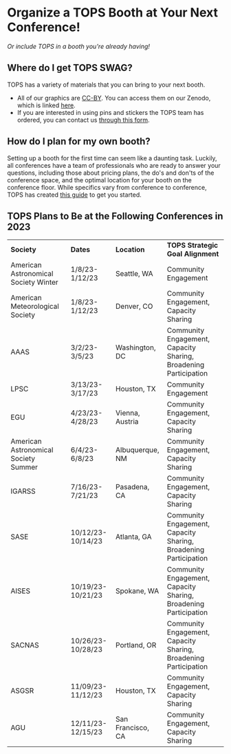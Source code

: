 # Organize a TOPS Booth at Your Next Conference!
*Or include TOPS in a booth you're already having!*

## Where do I get TOPS SWAG? 
TOPS has a variety of materials that you can bring to your next booth. 
- All of our graphics are [CC-BY](https://creativecommons.org/licenses/by/4.0/). You can access them on our Zenodo, which is linked [here](/docs/Area2_Capacity_Sharing/Activity_Templates/branding_and_graphics/readme.md). 
- If you are interested in using pins and stickers the TOPS team has ordered, you can contact us [through this form](https://docs.google.com/forms/d/1XcjQU9vYyXAMmJFdB6H021PFypGYWbNKvNR_em5q2UY/edit).

## How do I plan for my own booth? 
Setting up a booth for the first time can seem like a daunting task. Luckily, all conferences have a team of professionals who are ready to answer your questions, including those about pricing plans, the do's and don'ts of the conference space, and the optimal location for your booth on the conference floor. While specifics vary from conference to conference, TOPS has created [this guide](.booth/booth_checklist.md) to get you started. 

## TOPS Plans to Be at the Following Conferences in 2023

<table>
  <tr>
   <td><b>Society</b>
   </td>
   <td><b>Dates</b>
   </td>
   <td><b>Location</b>
   </td>
   <td><b>TOPS Strategic Goal Alignment</b>
   </td>
  </tr>
  <tr>
   <td>American Astronomical Society Winter
   </td>
   <td>1/8/23-1/12/23
   </td>
   <td>Seattle, WA
   </td>
   <td>Community Engagement
   </td>
  </tr>
  <tr>
   <td>American Meteorological Society
   </td>
   <td>1/8/23-1/12/23
   </td>
   <td>Denver, CO
   </td>
   <td>Community Engagement, Capacity Sharing
   </td>
  </tr>
  <tr>
   <td>AAAS
   </td>
   <td>3/2/23-3/5/23
   </td>
   <td>Washington, DC
   </td>
   <td>Community Engagement, Capacity Sharing, Broadening Participation
   </td>
  </tr>
  <tr>
   <td>LPSC
   </td>
   <td>3/13/23-3/17/23
   </td>
   <td>Houston, TX
   </td>
   <td>Community Engagement
   </td>
  </tr>
  <tr>
   <td>EGU
   </td>
   <td>4/23/23-4/28/23
   </td>
   <td>Vienna, Austria
   </td>
   <td>Community Engagement, Capacity Sharing
   </td>
  </tr>
  <tr>
   <td>American Astronomical Society Summer
   </td>
   <td>6/4/23-6/8/23
   </td>
   <td>Albuquerque, NM
   </td>
   <td>Community Engagement, Capacity Sharing
   </td>
  </tr>
  <tr>
   <td>IGARSS
   </td>
   <td>7/16/23-7/21/23
   </td>
   <td>Pasadena, CA
   </td>
   <td>Community Engagement, Capacity Sharing
   </td>
  </tr>
  <tr>
   <td>SASE
   </td>
   <td>10/12/23-10/14/23
   </td>
   <td>Atlanta, GA
   </td>
   <td>Community Engagement, Capacity Sharing, Broadening Participation
   </td>
  </tr>
  <tr>
   <td>AISES
   </td>
   <td>10/19/23-10/21/23
   </td>
   <td>Spokane, WA
   </td>
   <td>Community Engagement, Capacity Sharing, Broadening Participation
   </td>
  </tr>
  <tr>
   <td>SACNAS
   </td>
   <td>10/26/23-10/28/23
   </td>
   <td>Portland, OR
   </td>
   <td>Community Engagement, Capacity Sharing, Broadening Participation
   </td>
  </tr>
  <tr>
   <td>ASGSR
   </td>
   <td>11/09/23-11/12/23
   </td>
   <td>Houston, TX
   </td>
   <td>Community Engagement, Capacity Sharing
   </td>
  </tr>
  <tr>
   <td>AGU
   </td>
   <td>12/11/23-12/15/23
   </td>
   <td>San Francisco, CA
   </td>
   <td>Community Engagement, Capacity Sharing
   </td>
  </tr>
</table>
